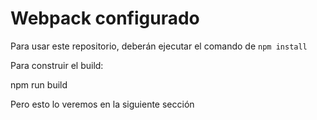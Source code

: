 # Webpack configurado

Para usar este repositorio, deberán ejecutar el comando de ```npm install```

Para construir el build:

npm run build


Pero esto lo veremos en la siguiente sección
